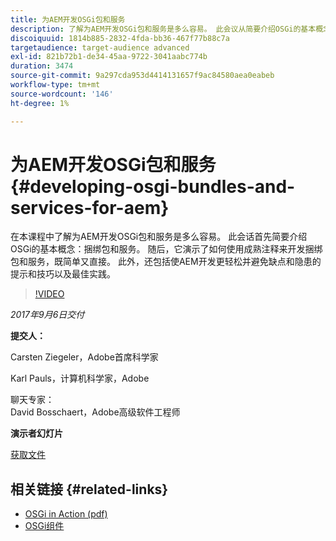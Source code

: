 ```yaml
---
title: 为AEM开发OSGi包和服务
description: 了解为AEM开发OSGi包和服务是多么容易。 此会议从简要介绍OSGi的基本概念开始。
discoiquuid: 1814b885-2832-4fda-bb36-467f77b88c7a
targetaudience: target-audience advanced
exl-id: 821b72b1-de34-45aa-9722-3041aabc774b
duration: 3474
source-git-commit: 9a297cda953d4414131657f9ac84580aea0eabeb
workflow-type: tm+mt
source-wordcount: '146'
ht-degree: 1%

---
```


# 为AEM开发OSGi包和服务{#developing-osgi-bundles-and-services-for-aem}

在本课程中了解为AEM开发OSGi包和服务是多么容易。 此会话首先简要介绍OSGi的基本概念：捆绑包和服务。 随后，它演示了如何使用成熟注释来开发捆绑包和服务，既简单又直接。 此外，还包括使AEM开发更轻松并避免缺点和隐患的提示和技巧以及最佳实践。

>[!VIDEO](https://video.tv.adobe.com/v/19654/?quality=9)

*2017年9月6日交付*

**提交人：**

Carsten Ziegeler，Adobe首席科学家

Karl Pauls，计算机科学家，Adobe

聊天专家：\
David Bosschaert，Adobe高级软件工程师

**演示者幻灯片**

[获取文件](assets/aem-gems-osgi-best-practices-090617.pdf)

## 相关链接 {#related-links}

* [OSGi in Action (pdf)](https://manning-content.s3.amazonaws.com/download/9/86fba2b-2ea2-48cc-855d-39e06df49ceb/OSGIiAsamplech1.pdf)
* [OSGi组件](https://blog.osoco.de/2015/08/osgi-components-simply-simple-part-i/)
